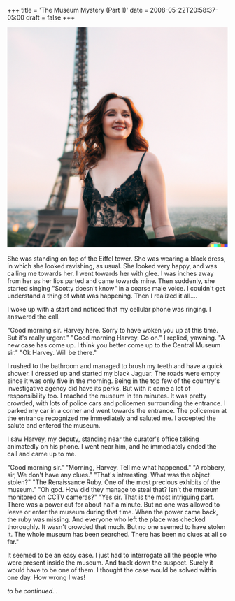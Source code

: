 +++
title = 'The Museum Mystery (Part 1)'
date = 2008-05-22T20:58:37-05:00
draft = false
+++

![Alt text](../../content/images/museum-mystery-1.png)

She was standing on top of the Eiffel tower. She was wearing a black dress, in which she looked ravishing, as usual. She looked very happy, and was calling me towards her. I went towards her with glee. I was inches away from her as her lips parted and came towards mine. Then suddenly, she started singing "Scotty doesn't know" in a coarse male voice. I couldn't get understand a thing of what was happening. Then I realized it all....

I woke up with a start and noticed that my cellular phone was ringing. I answered the call.

"Good morning sir. Harvey here. Sorry to have woken you up at this time. But it's really urgent."
"Good morning Harvey. Go on." I replied, yawning.
"A new case has come up. I think you better come up to the Central Museum sir."
"Ok Harvey. Will be there."

I rushed to the bathroom and managed to brush my teeth and have a quick shower. I dressed up and started my black Jaguar. The roads were empty since it was only five in the morning. Being in the top few of the country's investigative agency did have its perks. But with it came a lot of responsibility too. I reached the museum in ten minutes. It was pretty crowded, with lots of police cars and policemen surrounding the entrance. I parked my car in a corner and went towards the entrance. The policemen at the entrance recognized me immediately and saluted me. I accepted the salute and entered the museum.

I saw Harvey, my deputy, standing near the curator's office talking animatedly on his phone. I went near him, and he immediately ended the call and came up to me.

"Good morning sir."
"Morning, Harvey. Tell me what happened."
"A robbery, sir, We don't have any clues."
"That's interesting. What was the object stolen?"
"The Renaissance Ruby. One of the most precious exhibits of the museum."
"Oh god. How did they manage to steal that? Isn't the museum monitored on CCTV cameras?"
"Yes sir. That is the most intriguing part. There was a power cut for about half a minute. But no one was allowed to leave or enter the museum during that time. When the power came back, the ruby was missing. And everyone who left the place was checked thoroughly. It wasn't crowded that much. But no one seemed to have stolen it. The whole museum has been searched. There has been no clues at all so far."

It seemed to be an easy case. I just had to interrogate all the people who were present inside the museum. And track down the suspect. Surely it would have to be one of them. I thought the case would be solved within one day. How wrong I was!

*to be continued...*